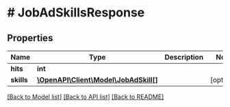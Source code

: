 # # JobAdSkillsResponse

## Properties

Name | Type | Description | Notes
------------ | ------------- | ------------- | -------------
**hits** | **int** |  |
**skills** | [**\OpenAPI\Client\Model\JobAdSkill[]**](JobAdSkill.md) |  | [optional]

[[Back to Model list]](../../README.md#models) [[Back to API list]](../../README.md#endpoints) [[Back to README]](../../README.md)
